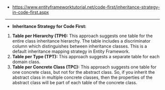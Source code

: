 - https://www.entityframeworktutorial.net/code-first/inheritance-strategy-in-code-first.aspx
----------------------------------------------
- **Inheritance Strategy for Code First:**
1) **Table per Hierarchy (TPH):** This approach suggests one table for the entire class inheritance hierarchy. The table includes a discriminator column which distinguishes between inheritance classes. This is a default inheritance mapping strategy in Entity Framework.
2) **Table per Type (TPT):** This approach suggests a separate table for each domain class.
3) **Table per Concrete Class (TPC):** This approach suggests one table for one concrete class, but not for the abstract class. So, if you inherit the abstract class in multiple concrete classes, then the properties of the abstract class will be part of each table of the concrete class.

